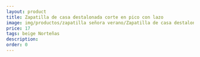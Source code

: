 ```yaml
---
layout: product
title: Zapatilla de casa destalonada corte en pico con lazo 
image: img/productos/zapatilla señora verano/Zapatilla de casa destalonada corte en pico con lazo =17=beige Norteñas.webp
price: 17
tags: beige Norteñas
description: 
order: 0
---
```


